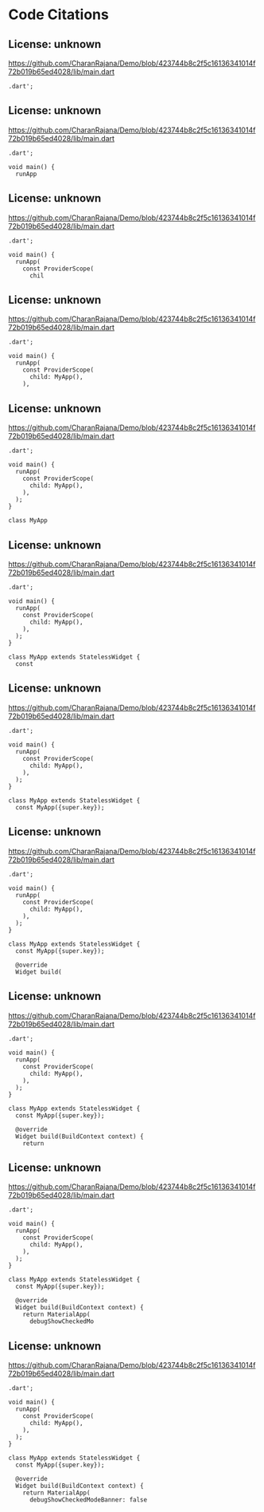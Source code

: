 # Code Citations

## License: unknown
https://github.com/CharanRajana/Demo/blob/423744b8c2f5c16136341014f72b019b65ed4028/lib/main.dart

```
.dart';
```


## License: unknown
https://github.com/CharanRajana/Demo/blob/423744b8c2f5c16136341014f72b019b65ed4028/lib/main.dart

```
.dart';

void main() {
  runApp
```


## License: unknown
https://github.com/CharanRajana/Demo/blob/423744b8c2f5c16136341014f72b019b65ed4028/lib/main.dart

```
.dart';

void main() {
  runApp(
    const ProviderScope(
      chil
```


## License: unknown
https://github.com/CharanRajana/Demo/blob/423744b8c2f5c16136341014f72b019b65ed4028/lib/main.dart

```
.dart';

void main() {
  runApp(
    const ProviderScope(
      child: MyApp(),
    ),
```


## License: unknown
https://github.com/CharanRajana/Demo/blob/423744b8c2f5c16136341014f72b019b65ed4028/lib/main.dart

```
.dart';

void main() {
  runApp(
    const ProviderScope(
      child: MyApp(),
    ),
  );
}

class MyApp
```


## License: unknown
https://github.com/CharanRajana/Demo/blob/423744b8c2f5c16136341014f72b019b65ed4028/lib/main.dart

```
.dart';

void main() {
  runApp(
    const ProviderScope(
      child: MyApp(),
    ),
  );
}

class MyApp extends StatelessWidget {
  const
```


## License: unknown
https://github.com/CharanRajana/Demo/blob/423744b8c2f5c16136341014f72b019b65ed4028/lib/main.dart

```
.dart';

void main() {
  runApp(
    const ProviderScope(
      child: MyApp(),
    ),
  );
}

class MyApp extends StatelessWidget {
  const MyApp({super.key});
```


## License: unknown
https://github.com/CharanRajana/Demo/blob/423744b8c2f5c16136341014f72b019b65ed4028/lib/main.dart

```
.dart';

void main() {
  runApp(
    const ProviderScope(
      child: MyApp(),
    ),
  );
}

class MyApp extends StatelessWidget {
  const MyApp({super.key});

  @override
  Widget build(
```


## License: unknown
https://github.com/CharanRajana/Demo/blob/423744b8c2f5c16136341014f72b019b65ed4028/lib/main.dart

```
.dart';

void main() {
  runApp(
    const ProviderScope(
      child: MyApp(),
    ),
  );
}

class MyApp extends StatelessWidget {
  const MyApp({super.key});

  @override
  Widget build(BuildContext context) {
    return
```


## License: unknown
https://github.com/CharanRajana/Demo/blob/423744b8c2f5c16136341014f72b019b65ed4028/lib/main.dart

```
.dart';

void main() {
  runApp(
    const ProviderScope(
      child: MyApp(),
    ),
  );
}

class MyApp extends StatelessWidget {
  const MyApp({super.key});

  @override
  Widget build(BuildContext context) {
    return MaterialApp(
      debugShowCheckedMo
```


## License: unknown
https://github.com/CharanRajana/Demo/blob/423744b8c2f5c16136341014f72b019b65ed4028/lib/main.dart

```
.dart';

void main() {
  runApp(
    const ProviderScope(
      child: MyApp(),
    ),
  );
}

class MyApp extends StatelessWidget {
  const MyApp({super.key});

  @override
  Widget build(BuildContext context) {
    return MaterialApp(
      debugShowCheckedModeBanner: false
```

